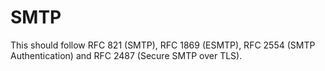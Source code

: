 # SMTP
This should follow RFC 821 (SMTP), RFC 1869 (ESMTP), RFC 2554 (SMTP
Authentication) and RFC 2487 (Secure SMTP over TLS).
